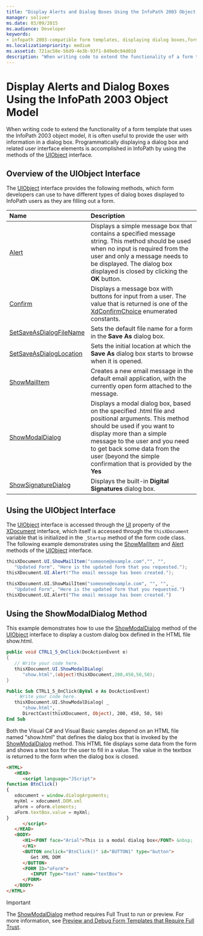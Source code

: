 ```yaml
---
title: "Display Alerts and Dialog Boxes Using the InfoPath 2003 Object Model"
manager: soliver
ms.date: 03/09/2015
ms.audience: Developer
keywords:
- infopath 2003-compatible form templates, displaying dialog boxes,form templates [InfoPath 2007], displaying dialog boxes,alerts, displaying in InfoPath 2003-compatible form templates,dialog boxes, displaying in InfoPath 2003-compatible form templates,InfoPath 2003-compatible form templates, displaying alerts
ms.localizationpriority: medium
ms.assetid: 721ac58e-56d9-4e3b-93f1-849e0c94d010
description: "When writing code to extend the functionality of a form template that uses the InfoPath 2003 object model, it is often useful to provide the user with information in a dialog box."
---
```


# Display Alerts and Dialog Boxes Using the InfoPath 2003 Object Model

When writing code to extend the functionality of a form template that uses the InfoPath 2003 object model, it is often useful to provide the user with information in a dialog box. Programmatically displaying a dialog box and related user interface elements is accomplished in InfoPath by using the methods of the [UIObject](https://msdn.microsoft.com/library/Microsoft.Office.Interop.InfoPath.SemiTrust.UIObject.aspx) interface. 
  
## Overview of the UIObject Interface

The [UIObject](https://msdn.microsoft.com/library/Microsoft.Office.Interop.InfoPath.SemiTrust.UIObject.aspx) interface provides the following methods, which form developers can use to have different types of dialog boxes displayed to InfoPath users as they are filling out a form. 
  
|Name|Description|
|:-----|:-----|
|[Alert](https://msdn.microsoft.com/library/Microsoft.Office.Interop.InfoPath.SemiTrust.UI2.Alert.aspx) <br/> |Displays a simple message box that contains a specified message string. This method should be used when no input is required from the user and only a message needs to be displayed. The dialog box displayed is closed by clicking the **OK** button. |
|[Confirm](https://msdn.microsoft.com/library/Microsoft.Office.Interop.InfoPath.SemiTrust.UI2.Confirm.aspx) <br/> |Displays a message box with buttons for input from a user. The value that is returned is one of the [XdConfirmChoice](https://msdn.microsoft.com/library/Microsoft.Office.Interop.InfoPath.SemiTrust.XdConfirmChoice.aspx) enumerated constants. |
|[SetSaveAsDialogFileName](https://msdn.microsoft.com/library/Microsoft.Office.Interop.InfoPath.SemiTrust.UI2.SetSaveAsDialogFileName.aspx) <br/> |Sets the default file name for a form in the **Save As** dialog box. |
|[SetSaveAsDialogLocation](https://msdn.microsoft.com/library/Microsoft.Office.Interop.InfoPath.SemiTrust.UI2.SetSaveAsDialogLocation.aspx) <br/> |Sets the initial location at which the **Save As** dialog box starts to browse when it is opened. |
|[ShowMailItem](https://msdn.microsoft.com/library/Microsoft.Office.Interop.InfoPath.SemiTrust.UI2.ShowMailItem.aspx) <br/> |Creates a new email message in the default email application, with the currently open form attached to the message. |
|[ShowModalDialog](https://msdn.microsoft.com/library/Microsoft.Office.Interop.InfoPath.SemiTrust.UI2.ShowModalDialog.aspx) <br/> |Displays a modal dialog box, based on the specified .html file and positional arguments. This method should be used if you want to display more than a simple message to the user and you need to get back some data from the user (beyond the simple confirmation that is provided by the **Yes** | **No** | **Cancel** buttons displayed by the **Confirm** method). |
|[ShowSignatureDialog](https://msdn.microsoft.com/library/Microsoft.Office.Interop.InfoPath.SemiTrust.UI2.ShowSignatureDialog.aspx) <br/> |Displays the built-in **Digital Signatures** dialog box. |
   
## Using the UIObject Interface

The [UIObject](https://msdn.microsoft.com/library/Microsoft.Office.Interop.InfoPath.SemiTrust.UIObject.aspx) interface is accessed through the [UI](https://msdn.microsoft.com/library/Microsoft.Office.Interop.InfoPath.SemiTrust._XDocument2.UI.aspx) property of the [XDocument](https://msdn.microsoft.com/library/Microsoft.Office.Interop.InfoPath.SemiTrust.XDocument.aspx) interface, which itself is accessed through the  `thisXDocument` variable that is initialized in the  `_Startup` method of the form code class. The following example demonstrates using the [ShowMailItem](https://msdn.microsoft.com/library/Microsoft.Office.Interop.InfoPath.SemiTrust.UI2.ShowMailItem.aspx) and [Alert](https://msdn.microsoft.com/library/Microsoft.Office.Interop.InfoPath.SemiTrust.UI2.Alert.aspx) methods of the [UIObject](https://msdn.microsoft.com/library/Microsoft.Office.Interop.InfoPath.SemiTrust.UIObject.aspx) interface. 
  
```cs
thisXDocument.UI.ShowMailItem("someone@example.com","", "", 
   "Updated Form", "Here is the updated form that you requested.");
thisXDocument.UI.Alert("The email message has been created.");
```

```vb
thisXDocument.UI.ShowMailItem("someone@example.com", "", "", _
   "Updated Form", "Here is the updated form that you requested.")
thisXDocument.UI.Alert("The email message has been created.")
```

## Using the ShowModalDialog Method

This example demonstrates how to use the [ShowModalDialog](https://msdn.microsoft.com/library/Microsoft.Office.Interop.InfoPath.SemiTrust.UI2.ShowModalDialog.aspx) method of the [UIObject](https://msdn.microsoft.com/library/Microsoft.Office.Interop.InfoPath.SemiTrust.UIObject.aspx) interface to display a custom dialog box defined in the HTML file show.html. 
  
```cs
public void CTRL1_5_OnClick(DocActionEvent e)
{
   // Write your code here.
   thisXDocument.UI.ShowModalDialog(
      "show.html",(object)thisXDocument,200,450,50,50);
}
```

```vb
Public Sub CTRL1_5_OnClick(ByVal e As DocActionEvent)
   ' Write your code here.
   thisXDocument.UI.ShowModalDialog( _
      "show.html", _
      DirectCast(thisXDocument, Object), 200, 450, 50, 50)
End Sub

```

Both the Visual C# and Visual Basic samples depend on an HTML file named "show.html" that defines the dialog box that is invoked by the [ShowModalDialog](https://msdn.microsoft.com/library/Microsoft.Office.Interop.InfoPath.SemiTrust.UI2.ShowModalDialog.aspx) method. This HTML file displays some data from the form and shows a text box for the user to fill in a value. The value in the textbox is returned to the form when the dialog box is closed. 
  
```html
<HTML>
   <HEAD>
      <script language="JScript">
function BtnClick()
{
   xdocument = window.dialogArguments;
   myXml = xdocument.DOM.xml
   aForm = oForm.elements;
   aForm.textBox.value = myXml;
}
      </script>
   </HEAD>
   <BODY>
      <H1><FONT face="Arial">This is a modal dialog box</FONT> &nbsp;
      </H1>
      <BUTTON onclick="BtnClick()" id="BUTTON1" type="button">
         Get XML DOM
      </BUTTON>
      <FORM ID="oForm">
         <INPUT Type="text" name="textBox">
      </FORM>
   </BODY>
</HTML>

```

> [!IMPORTANT]
> The [ShowModalDialog](https://msdn.microsoft.com/library/Microsoft.Office.Interop.InfoPath.SemiTrust.UI2.ShowModalDialog.aspx) method requires Full Trust to run or preview. For more information, see [Preview and Debug Form Templates that Require Full Trust](how-to-preview-and-debug-form-templates-that-require-full-trust.md). 
  

